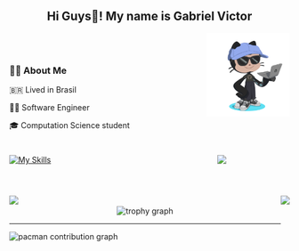 <h2 align="center">Hi Guys👋! My name is Gabriel Victor</h2>
<img src="octocat.png" min-width="200px" max-width="400px" width="150px" align="right">
<br><br>

<h3 align="left">👩‍💻  About Me</h3>
<p> 🇧🇷 Lived in Brasil
<p>👨‍💻 Software Engineer</p>
<p>🎓 Computation Science student</p>


<h1></h1>
<img src="https://user-images.githubusercontent.com/74038190/212751818-13da6fd2-27ca-45c4-9c64-3940ccfa6fd3.gif" width="130" align="right">

[![My Skills](https://skillicons.dev/icons?i=java,spring,python,django,javascript,bootstrap,react,angular,mysql,git,linux)](https://skillicons.dev)
<h1></h1>


<div>
  <br>
  <img  height="150em" src="https://github-readme-stats.vercel.app/api?username=GabrielHidaN&show_icons=true&theme=radical&include_all_commits=true&count_private=true"/>
  <img align="right" height="150em" src="https://github-readme-stats.vercel.app/api/top-langs/?username=GabrielHidaN&layout=compact&langs_count=16&theme=radical"/>
</div>

<div align="center">
  <img src="https://github-profile-trophy.vercel.app?username=GabrielHidaN&theme=dracula&column=-1&row=1&margin-w=8&margin-h=8&no-bg=false&no-frame=false&order=4" height="100" alt="trophy graph"  />
</div>

<hr>

<picture>
  <source media="(prefers-color-scheme: dark)" srcset="https://raw.githubusercontent.com/GabrielHidaN/GabrielHidaN/output/pacman-contribution-graph-dark.svg">
  <source media="(prefers-color-scheme: light)" srcset="https://raw.githubusercontent.com/GabrielHidaN/GabrielHidaN/output/pacman-contribution-graph.svg">
  <img alt="pacman contribution graph" src="https://raw.githubusercontent.com/GabrielHidaN/GabrielHidaN/output/pacman-contribution-graph.svg">
</picture>
<br><br>




